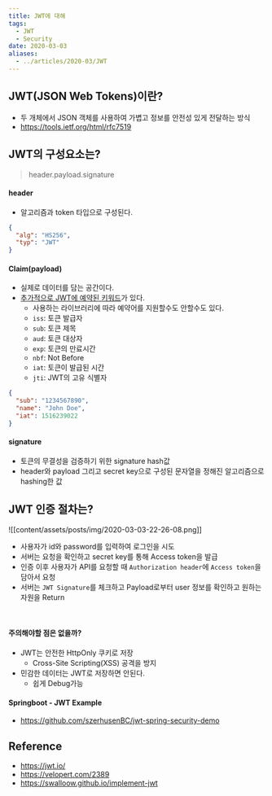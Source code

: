 ```yaml
---
title: JWT에 대해
tags:
  - JWT
  - Security
date: 2020-03-03
aliases: 
  - ../articles/2020-03/JWT
---
```

## JWT(JSON Web Tokens)이란?
- 두 개체에서 JSON 객체를 사용하여 가볍고 정보를 안전성 있게 전달하는 방식
- <https://tools.ietf.org/html/rfc7519>

## JWT의 구성요소는?
> header.payload.signature

#### header
- 알고리즘과 token 타입으로 구성된다.
```json
{
  "alg": "HS256",
  "typ": "JWT"
}
```

#### Claim(payload)
- 실제로 데이터를 담는 공간이다.
- [추가적으로 JWT에 예약된 키워드](https://tools.ietf.org/html/rfc7519#section-4.1)가 있다.
    - 사용하는 라이브러리에 따라 예약어를 지원할수도 안할수도 있다.
    - `iss`: 토큰 발급자
    - `sub`: 토큰 제목
    - `aud`: 토큰 대상자
    - `exp`: 토큰의 만료시간
    - `nbf`: Not Before
    - `iat`: 토큰이 발급된 시간
    - `jti`: JWT의 고유 식별자

```json
{
  "sub": "1234567890",
  "name": "John Doe",
  "iat": 1516239022
}
```

#### signature
- 토큰의 무결성을 검증하기 위한 signature hash값
- header와 payload 그리고 secret key으로 구성된 문자열을 정해진 알고리즘으로 hashing한 값


## JWT 인증 절차는?

![[content/assets/posts/img/2020-03-03-22-26-08.png]]

- 사용자가 id와 password를 입력하여 로그인을 시도
- 서버는 요청을 확인하고 secret key를 통해 Access token을 발급
- 인증 이후 사용자가 API를 요청할 때 `Authorization header`에 `Access token`을 담아서 요청
- 서버는 `JWT Signature`를 체크하고 Payload로부터 user 정보를 확인하고 원하는 자원을 Return

​ ​
#### 주의해야할 점은 없을까?
- JWT는 안전한 HttpOnly 쿠키로 저장
    - Cross-Site Scripting(XSS) 공격을 방지
- 민감한 데이터는 JWT로 저장하면 안된다.
    - 쉽게 Debug가능

#### Springboot - JWT Example
- <https://github.com/szerhusenBC/jwt-spring-security-demo>

## Reference
- <https://jwt.io/>
- <https://velopert.com/2389>
- <https://swalloow.github.io/implement-jwt>
